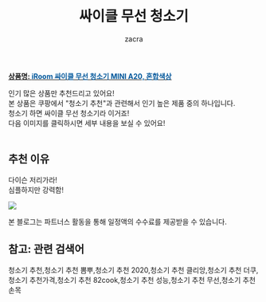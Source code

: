 ﻿---
layout: post
title:  "싸이클 무선 청소기"
author: zacra
categories: [ 아이템 ]
tags: [청소기 추천,청소기 추천 뽐뿌,청소기 추천 2020,청소기 추천 클리앙,청소기 추천 더쿠,청소기 추천가격,청소기 추천 82cook,청소기 추천 성능,청소기 추천 무선,청소기 추천 손목]
image: https://static.coupangcdn.com/image/retail/images/2020/03/04/17/1/f4e42052-1604-461c-9d89-475d02126848.jpg 
description: "쿠팡에서 청소기 추천 관련 상품으로 가장 고객 선호도가 높은 제품 중 하나입니다."
rating: 4.5
---

<a href="https://link.coupang.com/re/AFFSDP?lptag=AF8407795&pageKey=1316806556&itemId=2336038823&vendorItemId=70332673074&traceid=V0-153-df9afd62c9cd9782"><b>상품명: <font color='#01579B'>iRoom 싸이클 무선 청소기 MINI A20, 혼합색상</font></b></a>

인기 많은 상품만 추천드리고 있어요!<br/>
본 상품은 쿠팡에서 "청소기 추천"과 관련해서 인기 높은 제품 중의 하나입니다.<br/>
청소기 하면 싸이클 무선 청소기라 이거죠!<br/>
다음 이미지를 클릭하시면 세부 내용을 보실 수 있어요!<br/><br/>


## 추천 이유 
다이슨 저리가라!<br/> 심플하지만 강력함!<br/>


<a href="https://link.coupang.com/re/AFFSDP?lptag=AF8407795&pageKey=1316806556&itemId=2336038823&vendorItemId=70332673074&traceid=V0-153-df9afd62c9cd9782"><img src="https://thumbnail6.coupangcdn.com/thumbnails/remote/q89/image/retail/images/352016030005117-e6984c55-5d0d-40d2-908d-129b588a1389.jpg"></a> 

본 블로그는 파트너스 활동을 통해 일정액의 수수료를 제공받을 수 있습니다.

## 참고: 관련 검색어    
청소기 추천,청소기 추천 뽐뿌,청소기 추천 2020,청소기 추천 클리앙,청소기 추천 더쿠,청소기 추천가격,청소기 추천 82cook,청소기 추천 성능,청소기 추천 무선,청소기 추천 손목